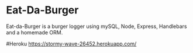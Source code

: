 # Eat-Da-Burger
Eat-da-Burger is a burger logger using mySQL, Node, Express, Handlebars and a homemade ORM. 

#Heroku
https://stormy-wave-26452.herokuapp.com/
